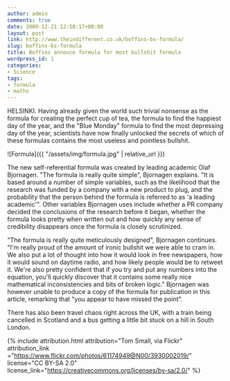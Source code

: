 ```yaml
---
author: admin
comments: true
date: 2009-12-21 12:50:17+00:00
layout: post
link: http://www.theindifferent.co.uk/boffins-bs-formula/
slug: boffins-bs-formula
title: Boffins annouce formula for most bullshit formula
wordpress_id: 1
categories:
- Science
tags:
- formula
- maths
---
```



HELSINKI. Having already given the world such trivial nonsense as the formula for creating the perfect cup of tea, the formula to find the happiest day of the year,  and the "Blue Monday" formula to find the most depressing day of the year, scientists have now finally unlocked the secrets of which of these formulas contains the most useless and pointless bullshit.

![Formula]({{ "/assets/img/formula.jpg" | relative_url }})

<!--more-->

The new self-referential formula was created by leading academic Olaf Bjornagen. "The formula is really quite simple", Bjornagen explains. "It is based around a number of simple variables,  such as the likelihood that the research was funded by a company with a new product to plug, and the probability that the person behind the formula is referred to as  'a leading academic'". Other variables Bjornagen uses include whether a PR company decided the conclusions of the research before it began, whether the formula looks pretty when written out and how quickly any sense of credibility disappears once the formula is closely scrutinized.

"The formula is really quite meticulously designed", Bjornagen continues. "I'm really proud of the amount of ironic bullshit we were able to cram in. We also put a lot of thought into how it would look in free newspapers, how it would sound on daytime radio, and how likely people would be to retweet it. We're also pretty confident that if you try and put any numbers into the equation, you'll quickly discover that it contains some really nice mathematical inconsistencies and bits of broken logic." Bjornagen was however unable to produce a copy of the formula for publication in this article, remarking that "you appear to have missed the point".


There has also been travel chaos right across the UK, with a train being cancelled in Scotland and a bus getting a little bit stuck on a hill in South London.

<!--more-->

{% include attribution.html 
	attribution="Tom Small, via Flickr" 
	attribution_link ="https://www.flickr.com/photos/61174949@N00/3930002019/"
	license="CC BY-SA 2.0" 
	license_link="https://creativecommons.org/licenses/by-sa/2.0/" %}
